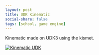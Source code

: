 ```yaml
---
layout: post
title: UDK Kinematic
social-share: false
tags: [school, game engine]
---
```


Kinematic made on UDK3 using the kismet.

[![Kinematic UDK](https://i.ibb.co/S5NP4sX/https-i-ytimg-com-vi-I7-Hy-ISTyx-A-hqdefault.jpg)](https://youtu.be/I7Hy_ISTyxA "Kinematic UDK")

